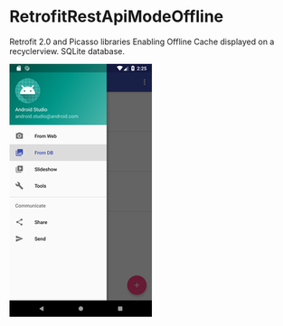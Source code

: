# RetrofitRestApiModeOffline
Retrofit 2.0 and Picasso libraries Enabling Offline Cache displayed on a recyclerview. SQLite database.



![Screenshot1.png](https://raw.githubusercontent.com/spdiana/RetrofitRestApiModeOffline/master/Asset/Screenshot1.png)
